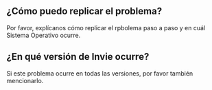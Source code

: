 ## ¿Cómo puedo replicar el problema?
Por favor, explícanos cómo replicar el rpbolema paso a paso y en cuál Sistema Operativo ocurre.
## ¿En qué versión de Invie ocurre?
Si este problema ocurre en todas las versiones, por favor también mencionarlo.
